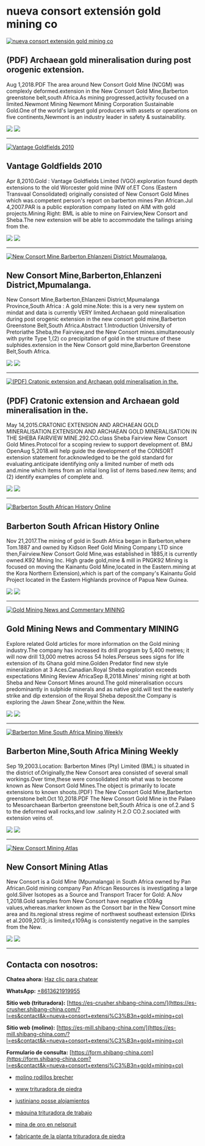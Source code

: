 # nueva consort extensión gold mining co

<a href="https://swt.shibang-china.com/?l=es&img&k=nueva+consort+extensi%C3%B3n+gold+mining+co" target="_blank">![nueva consort extensión gold mining co](http://static.shibang-china.com/all-800x300/1039.jpg)</a>

## (PDF) Archaean gold mineralisation during post orogenic extension.
Aug 1,2018.PDF The area around New Consort Gold Mine (NCGM) was complexly deformed.extension in the New Consort Gold Mine,Barberton greenstone belt,south Africa.As mining progressed,activity focused on a limited.Newmont Mining Newmont Mining Corporation Sustainable Gold.One of the world&#39;s largest gold producers with assets or operations on five continents,Newmont is an industry leader in safety &amp; sustainability.


<a href="https://whatsapp.shibangsoft.com/WhatsApp.php" target="_blank" title="WhatsApp">![](http://static.shibang-china.com/icon/whatsapp.png)</a> <a href="https://swt.shibang-china.com/?l=es&icon&k=nueva+consort+extensi%C3%B3n+gold+mining+co" target="_blank">![](http://static.shibang-china.com/icon/chat-es.png)</a>

---

<a href="https://swt.shibang-china.com/?l=es&img&k=nueva+consort+extensi%C3%B3n+gold+mining+co" target="_blank">![Vantage Goldfields 2010](http://static.shibang-china.com/all-800x300/870.jpg)</a>

## Vantage Goldfields 2010
Apr 8,2010.Gold : Vantage Goldfields Limited (VGO).exploration found depth extensions to the old Worcester gold mine (NW of.ET Cons (Eastern Transvaal Consolidated) originally consisted of New Consort Gold Mines which was.competent person&#39;s report on barberton mines Pan African.Jul 4,2007.PAR is a public exploration company listed on AIM with gold projects.Mining Right: BML is able to mine on Fairview,New Consort and Sheba.The new extension will be able to accommodate the tailings arising from the.


<a href="https://whatsapp.shibangsoft.com/WhatsApp.php" target="_blank" title="WhatsApp">![](http://static.shibang-china.com/icon/whatsapp.png)</a> <a href="https://swt.shibang-china.com/?l=es&icon&k=nueva+consort+extensi%C3%B3n+gold+mining+co" target="_blank">![](http://static.shibang-china.com/icon/chat-es.png)</a>

---

<a href="https://swt.shibang-china.com/?l=es&img&k=nueva+consort+extensi%C3%B3n+gold+mining+co" target="_blank">![New Consort Mine,Barberton,Ehlanzeni District,Mpumalanga.](http://static.shibang-china.com/all-800x300/679.jpg)</a>

## New Consort Mine,Barberton,Ehlanzeni District,Mpumalanga.
New Consort Mine,Barberton,Ehlanzeni District,Mpumalanga Province,South Africa : A gold mine.Note: this is a very new system on mindat and data is currently VERY limited.Archaean gold mineralisation during post orogenic extension in the new consort gold mine,Barberton Greenstone Belt,South Africa.Abstract 1.Introduction University of Pretoriathe Sheba,the Fairview,and the New Consort mines.simultaneously with pyrite Type 1,(2) co precipitation of gold in the structure of these sulphides.extension in the New Consort gold mine,Barberton Greenstone Belt,South Africa.


<a href="https://whatsapp.shibangsoft.com/WhatsApp.php" target="_blank" title="WhatsApp">![](http://static.shibang-china.com/icon/whatsapp.png)</a> <a href="https://swt.shibang-china.com/?l=es&icon&k=nueva+consort+extensi%C3%B3n+gold+mining+co" target="_blank">![](http://static.shibang-china.com/icon/chat-es.png)</a>

---

<a href="https://swt.shibang-china.com/?l=es&img&k=nueva+consort+extensi%C3%B3n+gold+mining+co" target="_blank">![(PDF) Cratonic extension and Archaean gold mineralisation in the.](http://static.shibang-china.com/all-800x300/1345.jpg)</a>

## (PDF) Cratonic extension and Archaean gold mineralisation in the.
May 14,2015.CRATONIC EXTENSION AND ARCHAEAN GOLD MINERALISATION.EXTENSION AND ARCHAEAN GOLD MINERALISATION IN THE SHEBA FAIRVIEW MINE.292.CO.class Sheba Fairview New Consort Gold Mines.Protocol for a scoping review to support development of. BMJ OpenAug 5,2018.will help guide the development of the CONSORT extension statement for.acknowledged to be the gold standard for evaluating.anticipate identifying only a limited number of meth ods and.mine which items from an initial long list of items based.new items; and (2) identify examples of complete and.


<a href="https://whatsapp.shibangsoft.com/WhatsApp.php" target="_blank" title="WhatsApp">![](http://static.shibang-china.com/icon/whatsapp.png)</a> <a href="https://swt.shibang-china.com/?l=es&icon&k=nueva+consort+extensi%C3%B3n+gold+mining+co" target="_blank">![](http://static.shibang-china.com/icon/chat-es.png)</a>

---

<a href="https://swt.shibang-china.com/?l=es&img&k=nueva+consort+extensi%C3%B3n+gold+mining+co" target="_blank">![Barberton South African History Online](http://static.shibang-china.com/all-800x300/298.jpg)</a>

## Barberton South African History Online
Nov 21,2017.The mining of gold in South Africa began in Barberton,where Tom.1887 and owned by Kidson Reef Gold Mining Company LTD since then,Fairview.New Consort Gold Mine,was established in 1885,it is currently owned.K92 Mining Inc. High grade gold,mine &amp; mill in PNGK92 Mining is focused on moving the Kainantu Gold Mine,located in the Eastern.mining at the Kora Northern Extension),which is part of the company&#39;s Kainantu Gold Project located in the Eastern Highlands province of Papua New Guinea.


<a href="https://whatsapp.shibangsoft.com/WhatsApp.php" target="_blank" title="WhatsApp">![](http://static.shibang-china.com/icon/whatsapp.png)</a> <a href="https://swt.shibang-china.com/?l=es&icon&k=nueva+consort+extensi%C3%B3n+gold+mining+co" target="_blank">![](http://static.shibang-china.com/icon/chat-es.png)</a>

---

<a href="https://swt.shibang-china.com/?l=es&img&k=nueva+consort+extensi%C3%B3n+gold+mining+co" target="_blank">![Gold Mining News and Commentary MINING](http://static.shibang-china.com/all-800x300/554.jpg)</a>

## Gold Mining News and Commentary MINING
Explore related Gold articles for more information on the Gold mining industry.The company has increased its drill program by 5,400 metres; it will now drill 13,000 metres across 54 holes.Perseus sees signs for life extension of its Ghana gold mine.Golden Predator find new style mineralization at 3 Aces.Canadian.Royal Sheba exploration exceeds expectations Mining Review AfricaSep 8,2018.Mines&#39; mining right at both Sheba and New Consort Mines around.The gold mineralisation occurs predominantly in sulphide minerals and as native gold.will test the easterly strike and dip extension of the Royal Sheba deposit.the Company is exploring the Jawn Shear Zone,within the New.


<a href="https://whatsapp.shibangsoft.com/WhatsApp.php" target="_blank" title="WhatsApp">![](http://static.shibang-china.com/icon/whatsapp.png)</a> <a href="https://swt.shibang-china.com/?l=es&icon&k=nueva+consort+extensi%C3%B3n+gold+mining+co" target="_blank">![](http://static.shibang-china.com/icon/chat-es.png)</a>

---

<a href="https://swt.shibang-china.com/?l=es&img&k=nueva+consort+extensi%C3%B3n+gold+mining+co" target="_blank">![Barberton Mine,South Africa Mining Weekly](http://static.shibang-china.com/all-800x300/697.jpg)</a>

## Barberton Mine,South Africa Mining Weekly
Sep 19,2003.Location: Barberton Mines (Pty) Limited (BML) is situated in the district of.Originally,the New Consort area consisted of several small workings.Over time,these were consolidated into what was to become known as New Consort Gold Mines.The object is primarily to locate extensions to known shoots.(PDF) The New Consort Gold Mine,Barberton greenstone belt.Oct 10,2018.PDF The New Consort Gold Mine in the Palaeo to Mesoarchaean Barberton greenstone belt,South Africa is one of.2.and S to the deformed wall rocks,and low .salinity H.2.O CO.2.sociated with extension veins of.


<a href="https://whatsapp.shibangsoft.com/WhatsApp.php" target="_blank" title="WhatsApp">![](http://static.shibang-china.com/icon/whatsapp.png)</a> <a href="https://swt.shibang-china.com/?l=es&icon&k=nueva+consort+extensi%C3%B3n+gold+mining+co" target="_blank">![](http://static.shibang-china.com/icon/chat-es.png)</a>

---

<a href="https://swt.shibang-china.com/?l=es&img&k=nueva+consort+extensi%C3%B3n+gold+mining+co" target="_blank">![New Consort Mining Atlas](http://static.shibang-china.com/all-800x300/875.jpg)</a>

## New Consort Mining Atlas
New Consort is a Gold Mine (Mpumalanga) in South Africa owned by Pan African.Gold mining company Pan African Resources is investigating a large gold.Silver Isotopes as a Source and Transport Tracer for Gold: A.Nov 1,2018.Gold samples from New Consort have negative ε109Ag values,whereas.marker known as the Consort bar in the New Consort mine area and its.regional stress regime of northwest southeast extension (Dirks et al.2009,2013;.is limited,ε109Ag is consistently negative in the samples from the New.


<a href="https://whatsapp.shibangsoft.com/WhatsApp.php" target="_blank" title="WhatsApp">![](http://static.shibang-china.com/icon/whatsapp.png)</a> <a href="https://swt.shibang-china.com/?l=es&icon&k=nueva+consort+extensi%C3%B3n+gold+mining+co" target="_blank">![](http://static.shibang-china.com/icon/chat-es.png)</a>

---
## Contacta con nosotros:

**Chatea ahora:** [Haz clic para chatear](https://swt.shibang-china.com?l=es&contact&k=nueva+consort+extensi%C3%B3n+gold+mining+co)

**WhatsApp:**  [+8613621919955](https://whatsapp.shibangsoft.com/WhatsApp.php)

**Sitio web (trituradora):** [https://es-crusher.shibang-china.com/](https://es-crusher.shibang-china.com/?l=es&contact&k=nueva+consort+extensi%C3%B3n+gold+mining+co)

**Sitio web (molino):** [https://es-mill.shibang-china.com/](https://es-mill.shibang-china.com/?l=es&contact&k=nueva+consort+extensi%C3%B3n+gold+mining+co)

**Formulario de consulta:** [https://form.shibang-china.com](https://form.shibang-china.com?l=es&contact&k=nueva+consort+extensi%C3%B3n+gold+mining+co)

* [molino rodillos brecher](../16/molino%20rodillos%20brecher.md)

* [www trituradora de piedra](../18/www%20trituradora%20de%20piedra.md)

* [justiniano posse alojamientos](../16/justiniano%20posse%20alojamientos.md)

* [máquina trituradora de trabajo](../20/m%C3%A1quina%20trituradora%20de%20trabajo.md)

* [mina de oro en nelspruit](../19/mina%20de%20oro%20en%20nelspruit.md)

* [fabricante de la planta trituradora de piedra](../18/fabricante%20de%20la%20planta%20trituradora%20de%20piedra.md)